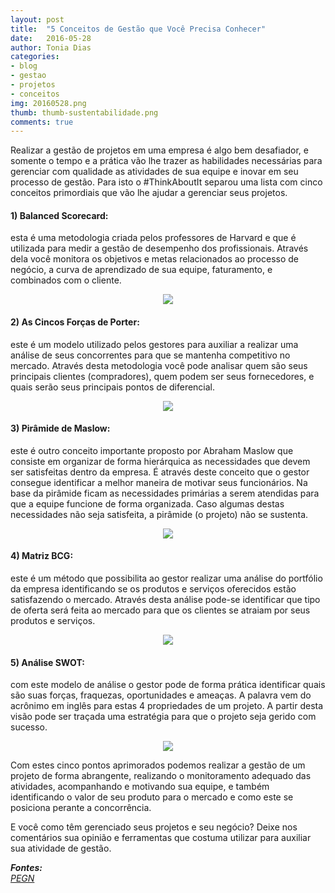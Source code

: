 ```yaml
---
layout: post
title:  "5 Conceitos de Gestão que Você Precisa Conhecer"
date:   2016-05-28
author: Tonia Dias
categories: 
- blog
- gestao
- projetos
- conceitos
img: 20160528.png
thumb: thumb-sustentabilidade.png
comments: true
---
```


Realizar a gestão de projetos em uma empresa é algo bem desafiador, e somente o tempo e a prática vão lhe trazer as habilidades necessárias para gerenciar com qualidade as atividades de sua equipe e inovar em seu processo de gestão. Para isto o #ThinkAboutIt separou uma lista com cinco conceitos primordiais que vão lhe ajudar a gerenciar seus projetos.<!--more-->

<h4><b>1) Balanced Scorecard:</b></h4> esta é uma metodologia criada pelos professores de Harvard e que é utilizada para medir a gestão de desempenho dos profissionais. Através dela você monitora os objetivos e metas relacionados ao processo de negócio, a curva de aprendizado de sua equipe, faturamento, e combinados com o cliente.

<p align="center">
  <img src="http://www.solucoesindustriais.com.br/images/produtos/imagens_3/p_balanced-scorecard-10.jpg" />
</p> 

<h4><b>2) As Cincos Forças de Porter:</b></h4> este é um modelo utilizado pelos gestores para auxiliar a realizar uma análise de seus concorrentes para que se mantenha competitivo no mercado. Através desta metodologia você pode analisar quem são seus principais clientes (compradores), quem podem ser seus fornecedores, e quais serão seus principais pontos de diferencial.

<p align="center">
  <img src="https://plurio.com/wp-content/uploads/2016/02/Modelo-5-For%C3%A7as-de-Porter-Imagem-e1384820392711.png" />
</p> 

<h4><b>3) Pirâmide de Maslow:</b></h4> este é outro conceito importante proposto por Abraham Maslow que consiste em organizar de forma hierárquica as necessidades que devem ser satisfeitas dentro da empresa. É através deste conceito que o gestor consegue identificar a melhor maneira de motivar seus funcionários. Na base da pirâmide ficam as necessidades primárias a serem atendidas para que a equipe funcione de forma organizada. Caso algumas destas necessidades não seja satisfeita, a pirâmide (o projeto) não se sustenta.

<p align="center">
  <img src="http://abacoti.com.br/cnv/wp-content/uploads/2014/10/piramide600.png" />
</p> 

<h4><b>4) Matriz BCG:</b></h4> este é um método que possibilita ao gestor realizar uma análise do portfólio da empresa identificando se os produtos e serviços oferecidos estão satisfazendo o mercado. Através desta análise pode-se identificar que tipo de oferta será feita ao mercado para que os clientes se atraiam por seus produtos e serviços.

<p align="center">
  <img src="https://upload.wikimedia.org/wikipedia/commons/0/06/Matriz_BCG.png" />
</p> 

<h4><b>5) Análise SWOT:</b></h4> com este modelo de análise o gestor pode de forma prática identificar quais são suas forças, fraquezas, oportunidades e ameaças. A palavra vem do acrônimo em inglês para estas 4 propriedades de um projeto. A partir desta visão pode ser traçada uma estratégia para que o projeto seja gerido com sucesso.

<p align="center">
  <img src="http://4.bp.blogspot.com/-2xdpp_81L2Y/U4vdckidVfI/AAAAAAAACA0/YUyP_hI7Wlg/s1600/swot.png" />
</p> 

Com estes cinco pontos aprimorados podemos realizar a gestão de um projeto de forma abrangente, realizando o monitoramento adequado das atividades, acompanhando e motivando sua equipe, e também identificando o valor de seu produto para o mercado e como este se posiciona perante a concorrência.

E você como têm gerenciado seus projetos e seu negócio? Deixe nos comentários sua opinião e ferramentas que costuma utilizar para auxiliar sua atividade de gestão.

<i>
	<b>Fontes: </b><br/>
	<a href="http://revistapegn.globo.com/Administracao-de-empresas/noticia/2016/05/5-conceitos-de-gestao-que-voce-precisa-conhecer.html">PEGN</a><br/>
</i>